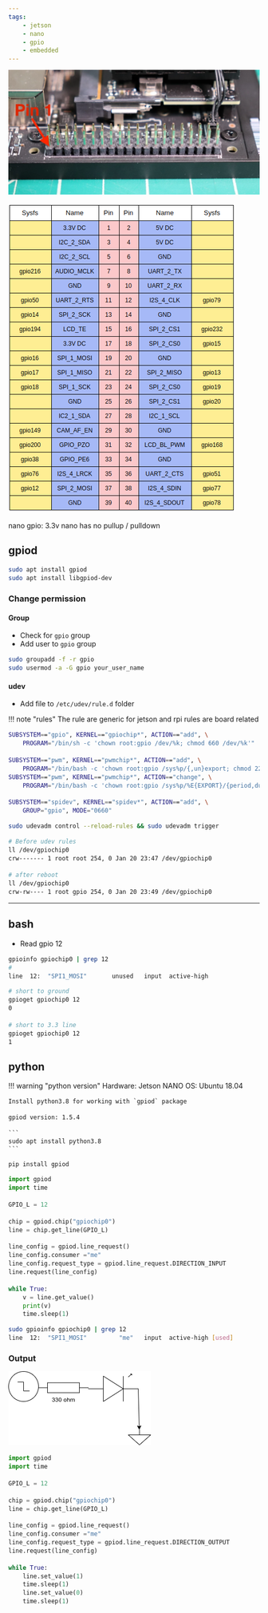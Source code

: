 ```yaml
---
tags:
    - jetson
    - nano
    - gpio
    - embedded
---
```


![](images/nano_gpio_header.png)

![](images/nano_gpio_pinout.png)

nano gpio: 3.3v
nano has no pullup / pulldown 



## gpiod

```bash title=install
sudo apt install gpiod
sudo apt install libgpiod-dev
```

### Change permission
#### Group
- Check for `gpio` group
- Add user to `gpio` group

```bash
sudo groupadd -f -r gpio
sudo usermod -a -G gpio your_user_name
```

#### udev
- Add file to `/etc/udev/rule.d` folder

!!! note "rules"
    The rule are generic for jetson and rpi
    rules are board related
     
```bash title="99-gpio.rules"
SUBSYSTEM=="gpio", KERNEL=="gpiochip*", ACTION=="add", \
    PROGRAM="/bin/sh -c 'chown root:gpio /dev/%k; chmod 660 /dev/%k'"

SUBSYSTEM=="pwm", KERNEL=="pwmchip*", ACTION=="add", \
    PROGRAM="/bin/bash -c 'chown root:gpio /sys%p/{,un}export; chmod 220 /sys%p/{,un}export'"
SUBSYSTEM=="pwm", KERNEL=="pwmchip*", ACTION=="change", \
    PROGRAM="/bin/bash -c 'chown root:gpio /sys%p/%E{EXPORT}/{period,duty_cycle,enable}; chmod 660 /sys%p/%E{EXPORT}/{period,duty_cycle,enable}'"

SUBSYSTEM=="spidev", KERNEL=="spidev*", ACTION=="add", \
    GROUP="gpio", MODE="0660"

```


```bash title="check rules
sudo udevadm control --reload-rules && sudo udevadm trigger
```

```bash
# Before udev rules
ll /dev/gpiochip0
crw------- 1 root root 254, 0 Jan 20 23:47 /dev/gpiochip0

# after reboot
ll /dev/gpiochip0
crw-rw---- 1 root gpio 254, 0 Jan 20 23:49 /dev/gpiochip0
```
---

## bash
- Read gpio 12

```bash
gpioinfo gpiochip0 | grep 12
#
line  12:  "SPI1_MOSI"       unused   input  active-high
```


```bash
# short to ground
gpioget gpiochip0 12
0

# short to 3.3 line
gpioget gpiochip0 12
1

```

## python

!!! warning "python version"
    Hardware: Jetson NANO
    OS: Ubuntu 18.04

    Install python3.8 for working with `gpiod` package

    gpiod version: 1.5.4

    ```
    sudo apt install python3.8
    ```
     
```
pip install gpiod
```

```python title="simple get"
import gpiod
import time

GPIO_L = 12

chip = gpiod.chip("gpiochip0")
line = chip.get_line(GPIO_L)

line_config = gpiod.line_request()
line_config.consumer ="me"
line_config.request_type = gpiod.line_request.DIRECTION_INPUT
line.request(line_config)

while True:
    v = line.get_value()
    print(v)
    time.sleep(1)
```

```bash
sudo gpioinfo gpiochip0 | grep 12
line  12:  "SPI1_MOSI"         "me"   input  active-high [used]

```

### Output

![](images/jetson_nano_gpio_led.drawio.png)

```python title="simple set"
import gpiod
import time

GPIO_L = 12

chip = gpiod.chip("gpiochip0")
line = chip.get_line(GPIO_L)

line_config = gpiod.line_request()
line_config.consumer ="me"
line_config.request_type = gpiod.line_request.DIRECTION_OUTPUT
line.request(line_config)

while True:
    line.set_value(1)
    time.sleep(1)
    line.set_value(0)
    time.sleep(1)
```